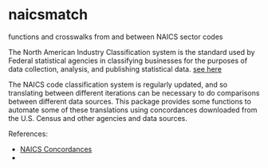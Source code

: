 # naicsmatch
functions and crosswalks from and between NAICS sector codes

The North American Industry Classification system is the standard used by Federal statistical agencies in classifying businesses for the purposes of data collection, analysis, and publishing statistical data. [see here](https://www.census.gov/eos/www/naics/index.html)

The NAICS code classification system is regularly updated, and so translating between different iterations can be necessary to do comparisons between different data sources. This package provides some functions to automate some of these translations using concordances downloaded from the U.S. Census and other agencies and data sources.

References:

* [NAICS Concordances](https://www.census.gov/eos/www/naics/concordances/concordances.html)
* 


